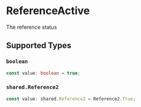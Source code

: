 # ReferenceActive

The reference status


## Supported Types

### `boolean`

```typescript
const value: boolean = true;
```

### `shared.Reference2`

```typescript
const value: shared.Reference2 = Reference2.True;
```

